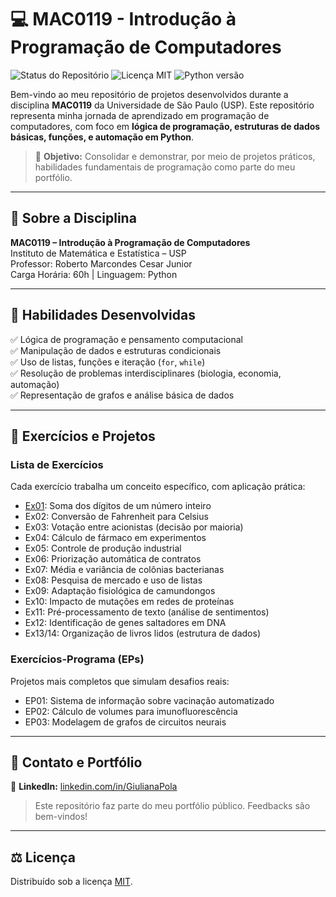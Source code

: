 # 💻 MAC0119 - Introdução à Programação de Computadores

![Status do Repositório](https://img.shields.io/badge/status-active-success)
![Licença MIT](https://img.shields.io/badge/License-MIT-blue)
![Python versão](https://img.shields.io/badge/python-%3E%3D%203.6-blue)

Bem-vindo ao meu repositório de projetos desenvolvidos durante a disciplina **MAC0119** da Universidade de São Paulo (USP). Este repositório representa minha jornada de aprendizado em programação de computadores, com foco em **lógica de programação, estruturas de dados básicas, funções, e automação em Python**.

> 🎯 **Objetivo:** Consolidar e demonstrar, por meio de projetos práticos, habilidades fundamentais de programação como parte do meu portfólio.

---

## 📘 Sobre a Disciplina

**MAC0119 – Introdução à Programação de Computadores**  
Instituto de Matemática e Estatística – USP  
Professor: Roberto Marcondes Cesar Junior  
Carga Horária: 60h | Linguagem: Python  

---

## 🧠 Habilidades Desenvolvidas

✅ Lógica de programação e pensamento computacional  
✅ Manipulação de dados e estruturas condicionais  
✅ Uso de listas, funções e iteração (`for`, `while`)  
✅ Resolução de problemas interdisciplinares (biologia, economia, automação)  
✅ Representação de grafos e análise básica de dados

---

## 🧪 Exercícios e Projetos

### Lista de Exercícios

Cada exercício trabalha um conceito específico, com aplicação prática:

- [Ex01](/workspaces/fundamentos-python-usp/lista_de_exercicios/lista01_soma_digitos): Soma dos dígitos de um número inteiro
- Ex02: Conversão de Fahrenheit para Celsius
- Ex03: Votação entre acionistas (decisão por maioria)
- Ex04: Cálculo de fármaco em experimentos
- Ex05: Controle de produção industrial
- Ex06: Priorização automática de contratos
- Ex07: Média e variância de colônias bacterianas
- Ex08: Pesquisa de mercado e uso de listas
- Ex09: Adaptação fisiológica de camundongos
- Ex10: Impacto de mutações em redes de proteínas
- Ex11: Pré-processamento de texto (análise de sentimentos)
- Ex12: Identificação de genes saltadores em DNA
- Ex13/14: Organização de livros lidos (estrutura de dados)

### Exercícios-Programa (EPs)

Projetos mais completos que simulam desafios reais:

- EP01: Sistema de informação sobre vacinação automatizado  
- EP02: Cálculo de volumes para imunofluorescência  
- EP03: Modelagem de grafos de circuitos neurais  


---

## 💼 Contato e Portfólio
🔗 **LinkedIn:** [linkedin.com/in/GiulianaPola](https://linkedin.com/in/GiulianaPola)

> Este repositório faz parte do meu portfólio público. Feedbacks são bem-vindos!

---

## ⚖️ Licença

Distribuído sob a licença [MIT](LICENSE).